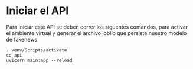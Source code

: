 # Iniciar el API

Para iniciar este API se deben correr los siguentes comandos, para activar el ambiente virtual y generar el archivo joblib que persiste nuestro modelo de fakenews

```
. venv/Scripts/activate
cd api
uvicorn main:app --reload
```
